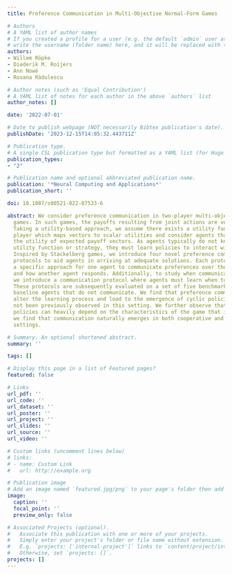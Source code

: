```yaml
---
title: Preference Communication in Multi-Objective Normal-Form Games

# Authors
# A YAML list of author names
# If you created a profile for a user (e.g. the default `admin` user at `content/authors/admin/`), 
# write the username (folder name) here, and it will be replaced with their full name and linked to their profile.
authors:
- Willem Röpke
- Diederik M. Roijers
- Ann Nowé
- Roxana Rădulescu

# Author notes (such as 'Equal Contribution')
# A YAML list of notes for each author in the above `authors` list
author_notes: []

date: '2022-07-01'

# Date to publish webpage (NOT necessarily Bibtex publication's date).
publishDate: '2023-12-15T14:05:32.443711Z'

# Publication type.
# A single CSL publication type but formatted as a YAML list (for Hugo requirements).
publication_types:
- "2"

# Publication name and optional abbreviated publication name.
publication: '*Neural Computing and Applications*'
publication_short: ''

doi: 10.1007/s00521-022-07533-6

abstract: We consider preference communication in two-player multi-objective normal-form
  games. In such games, the payoffs resulting from joint actions are vector-valued.
  Taking a utility-based approach, we assume there exists a utility function for each
  player which maps vectors to scalar utilities and consider agents that aim to maximise
  the utility of expected payoff vectors. As agents typically do not know their opponent's
  utility function or strategy, they must learn policies to interact with each other.
  Inspired by Stackelberg games, we introduce four novel preference communication
  protocols to aid agents in arriving at adequate solutions. Each protocol describes
  a specific approach for one agent to communicate preferences over their actions
  and how another agent responds. Additionally, to study when communication emerges,
  we introduce a communication protocol where agents must learn when to communicate.
  These protocols are subsequently evaluated on a set of five benchmark games against
  baseline agents that do not communicate. We find that preference communication can
  alter the learning process and lead to the emergence of cyclic policies which had
  not been previously observed in this setting. We further observe that the resulting
  policies can heavily depend on the characteristics of the game that is played. Lastly,
  we find that communication naturally emerges in both cooperative and self-interested
  settings.

# Summary. An optional shortened abstract.
summary: ''

tags: []

# Display this page in a list of Featured pages?
featured: false

# Links
url_pdf: ''
url_code: ''
url_dataset: ''
url_poster: ''
url_project: ''
url_slides: ''
url_source: ''
url_video: ''

# Custom links (uncomment lines below)
# links:
# - name: Custom Link
#   url: http://example.org

# Publication image
# Add an image named `featured.jpg/png` to your page's folder then add a caption below.
image:
  caption: ''
  focal_point: ''
  preview_only: false

# Associated Projects (optional).
#   Associate this publication with one or more of your projects.
#   Simply enter your project's folder or file name without extension.
#   E.g. `projects: ['internal-project']` links to `content/project/internal-project/index.md`.
#   Otherwise, set `projects: []`.
projects: []
---
```

